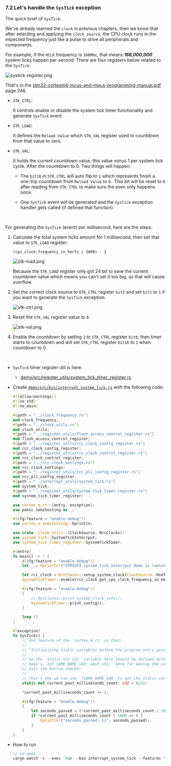 ### <a name="how-exception-works">7.2 Let's handle the `SysTick` exception</a>

The quick brief of `SysTick`:

We've already learned the `clock` in previous chapters, then we know that after selecting and applying the `clock source`, 
the CPU clock runs in the expected frequency just like a pulse to drive all peripherals and components. 

For example, if the
`HCLK` frequency is `168MHz`, that means _**168,000,000**_ system ticks happen per second. There are four registers below related to
the `SysTick`:

![systick-register.png](../images/interrupts/systick-register.png)

That's in the [stm32-cortexm4-mcus-and-mpus-programming-manual.pdf](https://github.com/wisonye/rust-embedded-with-stm32f4/blob/master/stm32-cortexm4-mcus-and-mpus-programming-manual.pdf) page 246.

- `STK_CTRL`:

    It controls enable or disable the system tick timer functionality and generate `SysTick` event.

- `STK_LOAD`:

    It defines the `Reload Value` which `STK_VAL` register used to countdown from that value to zero.

- `STK_VAL`:

    It holds the current countdown value, this value minus 1 per system tick cycle. After the countdown to 0. 
    Two things will happen:

    - The `bit16` in `STK_CTRL` will auto flip to `1` which represents finish a one-trip countdown from 
    `Reload Value` to `0.` This bit will be reset to `0` after reading from `STK_CTRL` to make sure
    the even only happens once.

    - One `SysTick` event will be generated and the `SysTick` exception handler gets called (if defined that function).

</br>

For generating the `SysTick` (event) per millisecond, here are the steps:

1. Calculate the total system ticks amount for 1 millisecond, then set that value to `STK_LOAD` register:

    `(cpu_clock_frequency_in_hertz / 1000) - 1`

    ![stk-load.png](../images/interrupts/stk-load.png)

    Because the `STK_LOAD` register only got 24 bit to save the current countdown value which means you can't set it too big,
    as that will cause overflow.

2. Set the correct clock source to `STK_CTRL` register `bit2` and set `bit1` to `1` if you want to generate the `SysTick` exception:


    ![stk-ctrl.png](../images/interrupts/stk-ctrl.png)

3. Reset the `STK_VAL` register value to `0`.

    ![stk-val.png](../images/interrupts/stk-val.png)

4. Enable the countdown by setting `1` to `STK_CTRL` register `bit0`, then timer starts
   to countdown and will set `STK_CTRL` register `bit16` to `1` when countdown to 0.

</br>


- `SysTick` timer register util is here:

    - [demo/src/register_utils/system_tick_timer_register.rs](https://github.com/wisonye/rust-embedded-with-stm32f4/blob/master/demo/src/register_utils/system_tick_timer_register.rs)

- Create [`demo/src/bin/interrupt_system_tick.rs`](https://github.com/wisonye/rust-embedded-with-stm32f4/blob/master/demo/src/bin/interrupt_system_tick.rs) with the following code:

    ```rust
    #![allow(warnings)]
    #![no_std]
    #![no_main]
    
    #[path = "../clock_frequency.rs"]
    mod clock_frequency;
    #[path = "../clock_utils.rs"]
    mod clock_utils;
    #[path = "../register_utils/flash_access_control_register.rs"]
    mod flash_access_control_register;
    #[path = "../register_utils/rcc_clock_config_register.rs"]
    mod rcc_clock_config_register;
    #[path = "../register_utils/rcc_clock_control_register.rs"]
    mod rcc_clock_control_register;
    #[path = "../rcc_clock_settings.rs"]
    mod rcc_clock_settings;
    #[path = "../register_utils/rcc_pll_config_register.rs"]
    mod rcc_pll_config_register;
    #[path = "../interrupt_utils/system_tick.rs"]
    mod system_tick;
    #[path = "../register_utils/system_tick_timer_register.rs"]
    mod system_tick_timer_register;
    
    use cortex_m_rt::{entry, exception};
    use panic_semihosting as _;
    
    #[cfg(feature = "enable-debug")]
    use cortex_m_semihosting::hprintln;
    
    use crate::clock_utils::{ClockSource, RccClocks};
    use system_tick::SystemTickInterrput;
    use system_tick_timer_register::SystemTickTimer;
    
    #[entry]
    fn main() -> ! {
        #[cfg(feature = "enable-debug")]
        let _ = hprintln!("STM32F4 system tick interrput demo is running >>>>>");
    
        let rcc_clock = RccClocks::setup_system_clock(ClockSource::HseThroughPll);
        SystemTickTimer::enable(rcc_clock.get_cpu_clock_frequency_in_hertz(), true);
    
        #[cfg(feature = "enable-debug")]
        {
            // RccClocks::print_system_clock_info();
            SystemTickTimer::print_config();
        }
    
        loop {}
    }
    
    #[exception]
    fn SysTick() {
        // One feature of the `cortex_m_rt` is that:
        //
        // "Initializing static variables before the program entry point."
        //
        // So the `static mut u32` variable here should be defined before the `entry` and
        // make a `let SAME_NAME_VAR: &mut u32;` here for making the compiler happy to
        // pass the borrow checker.
        //
        // That's why we can use `*SAME_NAME_VAR` to set the static variable below;
        static mut current_past_milliseconds_count: u32 = 0u32;
    
        *current_past_milliseconds_count += 1;
    
        #[cfg(feature = "enable-debug")]
        {
            let seconds_passed = (*current_past_milliseconds_count / 1000) as u32;
            if *current_past_milliseconds_count % 1000 == 0 {
                hprintln!("seconds_passed: {}", seconds_passed);
            }
        }
    }
    ```

- How to run

    ```rust
    // cd demo
    cargo watch -c --exec 'run --bin interrupt_system_tick --features "enable-debug use-stm32f407g-disc1"'
    ```
